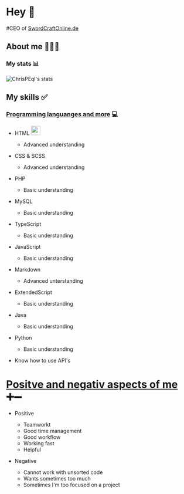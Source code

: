 # Hey 👋

#CEO of [SwordCraftOnline.de]

## About me 👱🏼‍♂️

### My stats 📊

<img aligin="left" alt="ChrisPEql's stats" src="https://github-readme-stats.vercel.app/api?username=ChrisPEql&show_icons=true&theme=dark&hide_border=true">

## My skills ✅

### <ins>Programming languanges and more</ins> 💻

- HTML <img src="https://image.flaticon.com/icons/png/512/732/732212.png" width="25px">
    - Advanced understanding

- CSS & SCSS 
    - Advanced understanding

- PHP
    - Basic understanding

- MySQL
    - Basic understanding

- TypeScript
    - Basic understanding

- JavaScript
    - Basic understanding

- Markdown
    - Advanced unterstanding

- ExtendedScript
    - Basic understanding

- Java
    - Basic understanding

- Python
    - Basic understanding

- Know how to use API's

# <ins>Positve and negativ aspects of me</ins> ➕➖

- Positive
    - Teamworkt
    - Good time management
    - Good workflow
    - Working fast
    - Helpful

- Negative
    - Cannot work with unsorted code
    - Wants sometimes too much
    - Sometimes I'm too focused on a project

[SwordCraftOnline.de]: https://swordcraftonline.de

